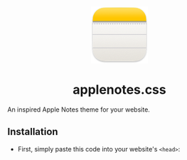 <div align="center" width="100%">
    <img src="Icon.png" width="128" alt="" />
</div>

<div align="center" width="100%">
   <h1>applenotes.css</h1>
</div>

An inspired Apple Notes theme for your website.

## Installation
- First, simply paste this code into your website's `<head>`: